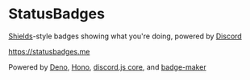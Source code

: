 # StatusBadges

[Shields](https://shields.io)-style badges showing what you're doing, powered by [Discord](https://discord.com)

https://statusbadges.me

Powered by [Deno](https://deno.land), [Hono](https://hono.dev), [discord.js core](https://discord.js.org/docs/packages/core/main), and [badge-maker](https://github.com/badges/shields/tree/master/badge-maker)
